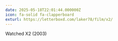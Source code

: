 ```yaml
---
date: 2025-05-18T22:01:44.000000Z
icon: fa-solid fa-clapperboard
exturl: https://letterboxd.com/laker78/film/x2/
---
```


Watched X2 (2003)